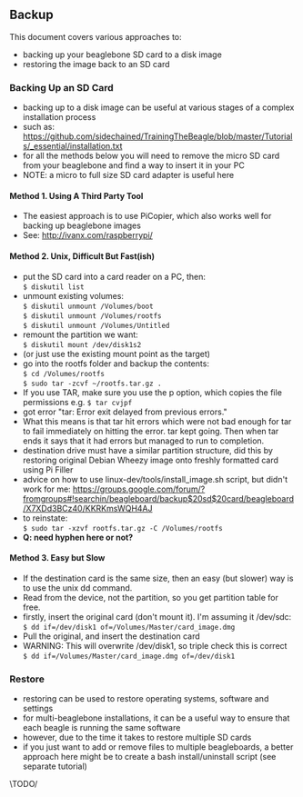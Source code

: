 ## Backup

This document covers various approaches to:
- backing up your beaglebone SD card to a disk image
- restoring the image back to an SD card

### Backing Up an SD Card 

- backing up to a disk image can be useful at various stages of a complex installation process
- such as: https://github.com/sidechained/TrainingTheBeagle/blob/master/Tutorials/_essential/installation.txt
- for all the methods below you will need to remove the micro SD card from your beaglebone and find a way to insert it in your PC
- NOTE: a micro to full size SD card adapter is useful here

#### Method 1. Using A Third Party Tool

- The easiest approach is to use PiCopier, which also works well for backing up beaglebone images
- See: http://ivanx.com/raspberrypi/

#### Method 2. Unix, Difficult But Fast(ish)

- put the SD card into a card reader on a PC, then:  
```$ diskutil list```  
- unmount existing volumes:  
```$ diskutil unmount /Volumes/boot```  
```$ diskutil unmount /Volumes/rootfs```  
```$ diskutil unmount /Volumes/Untitled```  
- remount the partition we want:  
```$ diskutil mount /dev/disk1s2```
- (or just use the existing mount point as the target)
- go into the rootfs folder and backup the contents:  
```$ cd /Volumes/rootfs```  
```$ sudo tar -zcvf ~/rootfs.tar.gz .```
- If you use TAR, make sure you use the p option, which copies the file permissions e.g. `$ tar cvjpf`
- got error "tar: Error exit delayed from previous errors."
- What this means is that tar hit errors which were not bad enough for tar to fail immediately on hitting the error. tar kept going. Then when tar ends it says that it had errors but managed to run to completion.
- destination drive must have a similar partition structure, did this by restoring original Debian Wheezy image onto freshly formatted card using Pi Filler
- advice on how to use linux-dev/tools/install_image.sh script, but didn't work for me:
https://groups.google.com/forum/?fromgroups#!searchin/beagleboard/backup$20sd$20card/beagleboard/X7XDd3BCz40/KKRKmsWQH4AJ
- to reinstate:  
```$ sudo tar -xzvf rootfs.tar.gz -C /Volumes/rootfs```
- **Q: need hyphen here or not?**

#### Method 3. Easy but Slow

- If the destination card is the same size, then an easy (but slower) way is to use the unix dd command.
- Read from the device, not the partition, so you get partition table for free.
- firstly, insert the original card (don't mount it). I'm assuming it /dev/sdc:  
```$ dd if=/dev/disk1 of=/Volumes/Master/card_image.dmg```
- Pull the original, and insert the destination card
- WARNING: This will overwrite /dev/disk1, so triple check this is correct  
```$ dd if=/Volumes/Master/card_image.dmg of=/dev/disk1```

### Restore

- restoring can be used to restore operating systems, software and settings
- for multi-beaglebone installations, it can be a useful way to ensure that each beagle is running the same software
- however, due to the time it takes to restore multiple SD cards
- if you just want to add or remove files to multiple beagleboards, a better approach here might be to create a bash install/uninstall script (see separate tutorial)

\TODO/




